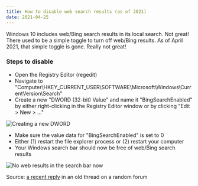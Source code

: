 ```yaml
---
title: How to disable web search results (as of 2021)
date: 2021-04-25
---
```


Windows 10 includes web/Bing search results in its local search. Not great! There used to be a simple toggle to turn off web/Bing results. As of April 2021, that simple toggle is gone. Really not great!

### Steps to disable 

- Open the Registry Editor (regedit)
- Navigate to "Computer\HKEY_CURRENT_USER\SOFTWARE\Microsoft\Windows\CurrentVersion\Search"
- Create a new "DWORD (32-bit) Value" and name it "BingSearchEnabled" by either right-clicking in the Registry Editor window or by clicking "Edit > New > ..."

![Creating a new DWORD](blog/how-to-disable-windows-10-web-search-results-april-2021/create-new-dword.png)

- Make sure the value data for "BingSearchEnabled" is set to 0
- Either (1) restart the file explorer process or (2) restart your computer
- Your Windows search bar should now be free of web/Bing search results

![No web results in the search bar now](blog/how-to-disable-windows-10-web-search-results-april-2021/no-web-results.png)

Source: [a recent reply](https://www.tenforums.com/tutorials/25016-turn-off-search-online-include-web-results-windows-10-a-10.html) in an old thread on a random forum
